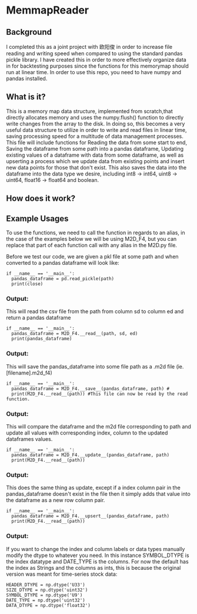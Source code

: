 # MemmapReader
## Background

I completed this as a joint project with 欧阳俊 in order to increase file reading and writing speed when compared to using the standard pandas pickle library. I have created this in order to more effectively organize data in for backtesting purposes since the functions for this memorymap should run at linear time. In order to use this repo, you need to have numpy and pandas installed.

## What is it?

This is a memory map data structure, implemented from scratch,that directly allocates memory and uses the numpy.flush() function to directly write changes from the array to the disk. In doing so, this becomes a very useful data structure to utilize in order to write and read files in linear time, saving processing speed for a multitude of data management processes. This file will include functions for Reading the data from some start to end, Saving the dataframe from some path into a pandas dataframe, Updating existing values of a dataframe with data from some dataframe, as well as upserting a process which we update data from existing points and insert new data points for those that don't exist. This also saves the data into the dataframe into the data type we desire, including int8 -> int64, uint8 -> uint64, float16 -> float64 and boolean.

## How does it work?

## Example Usages
To use the functions, we need to call the function in regards to an alias, in the case of the examples below we will be using M2D_F4, but you can replace that part of each function call with any alias in the M2D.py file.

Before we test our code, we are given a pkl file at some path and when converted to a pandas dataframe will look like:

```
if __name__ == '__main__':
  pandas_dataframe = pd.read_pickle(path)
  print(close)
```
### Output:

This will read the csv file from the path from column sd to column ed and return a pandas dataframe
```
if __name__ == '__main__':
  pandas_dataframe = M2D_F4.__read__(path, sd, ed) 
  print(pandas_dataframe)
```
### Output:

This will save the pandas_dataframe into some file path as a .m2d file (ie. [filename].m2d_f4)
```
if __name__ == '__main__':
  pandas_dataframe = M2D_F4.__save__(pandas_dataframe, path) #
  print(M2D_F4.__read__(path)) #This file can now be read by the read function.
```
### Output:

This will compare the dataframe and the m2d file corresponding to path and update all values with corresponding index, column to the updated dataframes values.

```
if __name__ == '__main__':
  pandas_dataframe = M2D_F4.__update__(pandas_dataframe, path) 
  print(M2D_F4.__read__(path))
```
### Output:

This does the same thing as update, except if a index column pair in the pandas_dataframe doesn't exist in the file then it simply adds that value into the dataframe as a new row column pair.

```
if __name__ == '__main__':
  pandas_dataframe = M2D_F4.__upsert__(pandas_dataframe, path)
  print(M2D_F4.__read__(path))
```
### Output:

If you want to change the index and column labels or data types manually modify the dtype to whatever you need. In this instance SYMBOL_DTYPE is the index datatype and DATE_TYPE is the columns. For now the default has the index as Strings and the columns as ints, this is because the original version was meant for time-series stock data:

```
HEADER_DTYPE = np.dtype('U33')
SIZE_DTYPE = np.dtype('uint32')
SYMBOL_DTYPE = np.dtype('U9')
DATE_TYPE = np.dtype('uint32')
DATA_DTYPE = np.dtype('float32')
```

